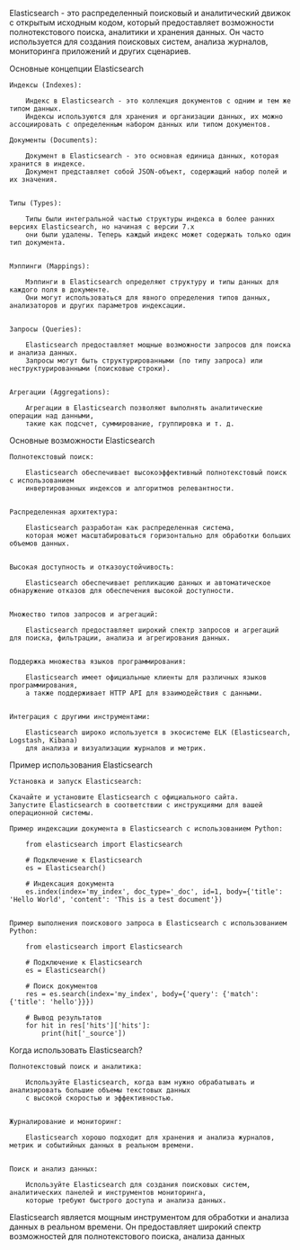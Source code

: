 Elasticsearch - это распределенный поисковый и аналитический движок с открытым исходным кодом, 
который предоставляет возможности полнотекстового поиска, аналитики и хранения данных. 
Он часто используется для создания поисковых систем, анализа журналов, мониторинга приложений и других сценариев.


Основные концепции Elasticsearch

    Индексы (Indexes):

        Индекс в Elasticsearch - это коллекция документов с одним и тем же типом данных. 
        Индексы используются для хранения и организации данных, их можно ассоциировать с определенным набором данных или типом документов.

    Документы (Documents):
    
        Документ в Elasticsearch - это основная единица данных, которая хранится в индексе. 
        Документ представляет собой JSON-объект, содержащий набор полей и их значения.


    Типы (Types):

        Типы были интегральной частью структуры индекса в более ранних версиях Elasticsearch, но начиная с версии 7.x 
        они были удалены. Теперь каждый индекс может содержать только один тип документа.


    Мэппинги (Mappings):

        Мэппинги в Elasticsearch определяют структуру и типы данных для каждого поля в документе. 
        Они могут использоваться для явного определения типов данных, анализаторов и других параметров индексации.


    Запросы (Queries):

        Elasticsearch предоставляет мощные возможности запросов для поиска и анализа данных. 
        Запросы могут быть структурированными (по типу запроса) или неструктурированными (поисковые строки).


    Агрегации (Aggregations):

        Агрегации в Elasticsearch позволяют выполнять аналитические операции над данными, 
        такие как подсчет, суммирование, группировка и т. д.



Основные возможности Elasticsearch

    Полнотекстовый поиск:

        Elasticsearch обеспечивает высокоэффективный полнотекстовый поиск с использованием 
        инвертированных индексов и алгоритмов релевантности.


    Распределенная архитектура:

        Elasticsearch разработан как распределенная система, 
        которая может масштабироваться горизонтально для обработки больших объемов данных.

    
    Высокая доступность и отказоустойчивость:
        
        Elasticsearch обеспечивает репликацию данных и автоматическое обнаружение отказов для обеспечения высокой доступности.


    Множество типов запросов и агрегаций:

        Elasticsearch предоставляет широкий спектр запросов и агрегаций для поиска, фильтрации, анализа и агрегирования данных.


    Поддержка множества языков программирования:

        Elasticsearch имеет официальные клиенты для различных языков программирования, 
        а также поддерживает HTTP API для взаимодействия с данными.


    Интеграция с другими инструментами:

        Elasticsearch широко используется в экосистеме ELK (Elasticsearch, Logstash, Kibana) 
        для анализа и визуализации журналов и метрик.


Пример использования Elasticsearch
    
    Установка и запуск Elasticsearch:

    Скачайте и установите Elasticsearch с официального сайта.
    Запустите Elasticsearch в соответствии с инструкциями для вашей операционной системы.

    Пример индексации документа в Elasticsearch с использованием Python:
        
        from elasticsearch import Elasticsearch
        
        # Подключение к Elasticsearch
        es = Elasticsearch()
        
        # Индексация документа
        es.index(index='my_index', doc_type='_doc', id=1, body={'title': 'Hello World', 'content': 'This is a test document'})


    Пример выполнения поискового запроса в Elasticsearch с использованием Python:
        
        from elasticsearch import Elasticsearch
        
        # Подключение к Elasticsearch
        es = Elasticsearch()
        
        # Поиск документов
        res = es.search(index='my_index', body={'query': {'match': {'title': 'hello'}}})
        
        # Вывод результатов
        for hit in res['hits']['hits']:
            print(hit['_source'])


Когда использовать Elasticsearch?

    Полнотекстовый поиск и аналитика: 
    
        Используйте Elasticsearch, когда вам нужно обрабатывать и анализировать большие объемы текстовых данных 
        с высокой скоростью и эффективностью.
    
    
    Журналирование и мониторинг: 
        
        Elasticsearch хорошо подходит для хранения и анализа журналов, метрик и событийных данных в реальном времени.
    
    
    Поиск и анализ данных: 
    
        Используйте Elasticsearch для создания поисковых систем, аналитических панелей и инструментов мониторинга, 
        которые требуют быстрого доступа и анализа данных.


Elasticsearch является мощным инструментом для обработки и анализа данных в реальном времени. 
Он предоставляет широкий спектр возможностей для полнотекстового поиска, анализа данных
